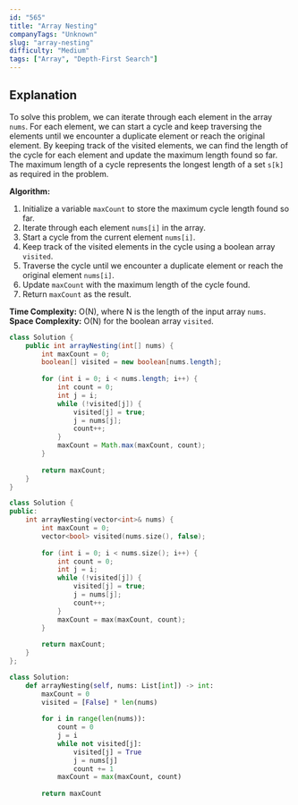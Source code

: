 ```yaml
---
id: "565"
title: "Array Nesting"
companyTags: "Unknown"
slug: "array-nesting"
difficulty: "Medium"
tags: ["Array", "Depth-First Search"]
---
```


## Explanation

To solve this problem, we can iterate through each element in the array `nums`. For each element, we can start a cycle and keep traversing the elements until we encounter a duplicate element or reach the original element. By keeping track of the visited elements, we can find the length of the cycle for each element and update the maximum length found so far. The maximum length of a cycle represents the longest length of a set `s[k]` as required in the problem.

**Algorithm:**
1. Initialize a variable `maxCount` to store the maximum cycle length found so far.
2. Iterate through each element `nums[i]` in the array.
3. Start a cycle from the current element `nums[i]`.
4. Keep track of the visited elements in the cycle using a boolean array `visited`.
5. Traverse the cycle until we encounter a duplicate element or reach the original element `nums[i]`.
6. Update `maxCount` with the maximum length of the cycle found.
7. Return `maxCount` as the result.

**Time Complexity:** O(N), where N is the length of the input array `nums`.
**Space Complexity:** O(N) for the boolean array `visited`.
```java
class Solution {
    public int arrayNesting(int[] nums) {
        int maxCount = 0;
        boolean[] visited = new boolean[nums.length];
        
        for (int i = 0; i < nums.length; i++) {
            int count = 0;
            int j = i;
            while (!visited[j]) {
                visited[j] = true;
                j = nums[j];
                count++;
            }
            maxCount = Math.max(maxCount, count);
        }
        
        return maxCount;
    }
}
```

```cpp
class Solution {
public:
    int arrayNesting(vector<int>& nums) {
        int maxCount = 0;
        vector<bool> visited(nums.size(), false);
        
        for (int i = 0; i < nums.size(); i++) {
            int count = 0;
            int j = i;
            while (!visited[j]) {
                visited[j] = true;
                j = nums[j];
                count++;
            }
            maxCount = max(maxCount, count);
        }
        
        return maxCount;
    }
};
```

```python
class Solution:
    def arrayNesting(self, nums: List[int]) -> int:
        maxCount = 0
        visited = [False] * len(nums)
        
        for i in range(len(nums)):
            count = 0
            j = i
            while not visited[j]:
                visited[j] = True
                j = nums[j]
                count += 1
            maxCount = max(maxCount, count)
        
        return maxCount
```
